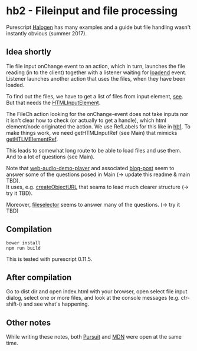 
# hb2 - Fileinput and file processing 

Purescript
[Halogen](https://pursuit.purescript.org/packages/purescript-halogen/2.1.0) has
many examples and a guide but file handling wasn't instantly obvious (summer 2017).


## Idea shortly

Tie file input onChange event to an action, which in turn, launches the file
reading (in to the client) together with a listener waiting for
[loadend](https://developer.mozilla.org/en-US/docs/Web/Events/loadend) event.
Listener launches another action that uses the files, when they have been
loaded.

To find out the files, we have to get a list of files from input element,
[see](https://pursuit.purescript.org/packages/purescript-dom/4.5.0/docs/DOM.HTML.HTMLInputElement#v:files).
But that needs the [HTMLInputElement](https://pursuit.purescript.org/packages/purescript-dom/4.5.0/docs/DOM.HTML.Types#t:HTMLInputElement).

The FileCh action looking for the onChange-event does not take inputs nor it
isn't clear how to check (or actually to get a handle), which html element/node
originated the action. We use RefLabels for this like in
[hb1](https://github.com/gspia/half-baked/tree/master/hb1-button-ref).  To make
things work, we need getHTMLInputRef (see Main) that mimicks
[getHTLMElementRef](https://pursuit.purescript.org/packages/purescript-halogen/2.1.0/docs/Halogen.Query#v:getHTMLElementRef).

This leads to somewhat long route to be able to load files and use them. And to
a lot of questions (see Main).

Note that
[web-audio-demo-player](https://github.com/justinwoo/purescript-web-audio-player-demo)
and associated
[blog-post](http://qiita.com/kimagure/items/653c52e77d7cd3567498) seem to
answer some of the questions posed in Main (-> update this readme & main TBD).  
It uses, e.g. [createObjectURL](https://pursuit.purescript.org/packages/purescript-dom/4.5.0/docs/DOM.HTML.URL#v:createObjectURL)
that seams to lead much clearer structure (-> try it TBD).

Moreover,
[fileselector](https://github.com/jacereda/purescript-halogen-fileselector)
seems to answer many of the questions. (-> try it TBD)



## Compilation

```
bower install
npm run build
```

This is tested with purescript 0.11.5.


## After compilation

Go to dist dir and open index.html with your browser, open select file input
dialog, select one or more files, and look at the console messages (e.g.
ctr-shift-i) and see what's happening.

## Other notes

While writing these notes, both [Pursuit](https://pursuit.purescript.org/) and
[MDN](https://developer.mozilla.org/en-US/docs/Web) were open at the same time.
